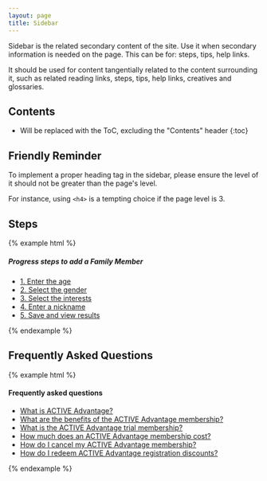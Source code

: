 ```yaml
---
layout: page
title: Sidebar
---
```


Sidebar is the related secondary content of the site. Use it when secondary information is needed on the page. This can be for: steps, tips, help links.

It should be used for content tangentially related to the content surrounding it, such as related reading links, steps, tips, help links, creatives and glossaries.

## Contents

* Will be replaced with the ToC, excluding the "Contents" header
{:toc}

## Friendly Reminder

To implement a proper heading tag in the sidebar, please ensure the level of it should not be greater than the page's level.

For instance, using `<h4>` is a tempting choice if the page level is 3.

## Steps

{% example html %}
<div class="sidebar-example grid-u-4-12">
  <aside class="sidebar">
    <h5>Progress steps to add a Family Member</h5>
    <ul>
      <li><a href="" class="past" title="1. Enter the age">1. Enter the age</a></li>
      <li><a href="" class="active" title="2. Select the gender">2. Select the gender</a></li>
      <li><a href="" title="3. Select the interests">3. Select the interests</a></li>
      <li><a href="" title="4. Enter a nickname">4. Enter a nickname</a></li>
      <li><a href="" title="5. Save and view results">5. Save and view results</a></li>
    </ul>
  </aside>
</div>
{% endexample %}


## Frequently Asked Questions

{% example html %}
<div class="sidebar-example grid-u-4-12">
  <aside class="sidebar sidebar--links">
    <h4>Frequently asked questions</h4>
    <ul>
      <li>
        <a href="" title="What is ACTIVE Advantage?">
        What is ACTIVE Advantage?</a>
      </li>
      <li>
        <a href="" title="What are the benefits of the ACTIVE Advantage membership?">
        What are the benefits of the ACTIVE Advantage membership?</a>
      </li>
      <li>
        <a href="" title="What is the ACTIVE Advantage trial membership?">What is the ACTIVE Advantage trial membership?</a>
      </li>
      <li>
        <a href="" title="How much does an ACTIVE Advantage membership cost?">How much does an ACTIVE Advantage membership cost?</a>
      </li>
      <li>
        <a href="" title="How do I cancel my ACTIVE Advantage membership?">How do I cancel my ACTIVE Advantage membership?</a>
      </li>
      <li>
        <a href="" title="How do I redeem ACTIVE Advantage registration discounts?">How do I redeem ACTIVE Advantage registration discounts?</a>
      </li>
    </ul>
  </aside>
</div>
{% endexample %}
